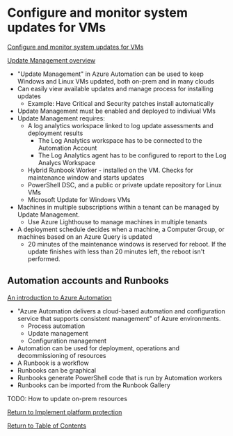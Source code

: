 # Configure and monitor system updates for VMs

[Configure and monitor system updates for VMs](https://docs.microsoft.com/en-us/azure/automation/update-management/overview)

[Update Management overview](https://docs.microsoft.com/en-us/azure/automation/update-management/overview)

* "Update Management" in Azure Automation can be used to keep Windows and Linux VMs updated, both on-prem and in many clouds
* Can easily view available updates and manage process for installing updates
   * Example: Have Critical and Security patches install automatically 
* Update Management must be enabled and deployed to indiviual VMs
* Update Management requires:
   * A log analytics workspace linked to log update assessments and deployment results
      * The Log Analytics workspace has to be connected to the Automation Account
      * The Log Analytics agent has to be configured to report to the Log Analycs Workspace
   * Hybrid Runbook Worker - installed on the VM. Checks for maintenance window and starts updates
   * PowerShell DSC, and a public or private update repository for Linux VMs
   * Microsoft Update for Windows VMs
* Machines in multiple subscriptions within a tenant can be managed by Update Management.
   * Use Azure Lighthouse to manage machines in multiple tenants
* A deployment schedule decides when a machine, a Computer Group, or machines based on an Azure Query is updated
   * 20 minutes of the maintenance windows is reserved for reboot. If the update finishes with less than 20 minutes left, the reboot isn't performed.

## Automation accounts and Runbooks

[An introduction to Azure Automation](https://docs.microsoft.com/en-us/azure/automation/automation-intro)

* "Azure Automation delivers a cloud-based automation and configuration service that supports consistent management" of Azure environments.
   * Process automation
   * Update management
   * Configuration management
* Automation can be used for deployment, operations and decommissioning of resources
* A Runbook is a workflow
* Runbooks can be graphical
* Runbooks generate PowerShell code that is run by Automation workers
* Runbooks can be imported from the Runbook Gallery

TODO: How to update on-prem resources

[Return to Implement platform protection](README.md)

[Return to Table of Contents](../README.md)